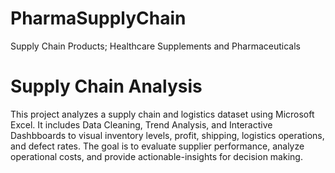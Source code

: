 # PharmaSupplyChain
Supply Chain Products; Healthcare Supplements and Pharmaceuticals

# Supply Chain Analysis
This project analyzes a supply chain and logistics dataset using Microsoft Excel. It includes Data Cleaning, Trend Analysis, and Interactive Dashbboards to visual inventory levels, profit, shipping, logistics operations, and defect rates. The goal is to evaluate supplier performance, analyze operational costs, and provide actionable-insights for decision making.
